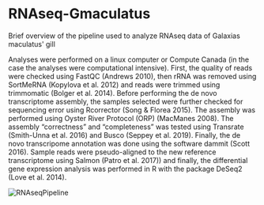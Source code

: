 # RNAseq-Gmaculatus

Brief overview of the pipeline used to analyze RNAseq data of Galaxias maculatus' gill

Analyses were performed on a linux computer or Compute Canada (in the case the analyses were computational intensive).
First, the quality of reads were checked using FastQC (Andrews 2010), then rRNA was removed using SortMeRNA (Kopylova et al. 2012) and reads were trimmed using trimmomatic (Bolger et al. 2014).
Before performing the de novo transcriptome assembly, the samples selected were further checked for sequencing error using Rcorrector (Song & Florea 2015). The assembly was performed using Oyster River Protocol (ORP) (MacManes 2008). The assembly “correctness” and “completeness” was tested using Transrate (Smith-Unna et al. 2016) and Busco (Seppey et al. 2019). Finally, the de novo transcripome annotation was done using the software dammit (Scott 2016).
Sample reads were pseudo-aligned to the new reference transcriptome using Salmon (Patro et al. 2017)) and finally, the differential gene expression analysis was performed in R with the package DeSeq2 (Love et al. 2014).

![RNAseqPipeline](https://user-images.githubusercontent.com/109176403/189930012-83f0f54a-6faa-49cc-81f3-040e1d401e5f.png)
